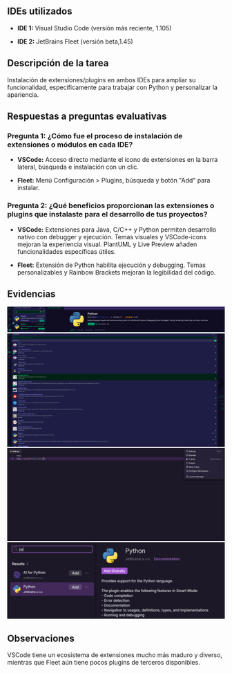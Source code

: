 
## IDEs utilizados

- **IDE 1:** Visual Studio Code (versión más reciente, 1.105)
    
- **IDE 2:** JetBrains Fleet (versión beta,1.45)
    

## Descripción de la tarea

Instalación de extensiones/plugins en ambos IDEs para ampliar su funcionalidad, específicamente para trabajar con Python y personalizar la apariencia.

## Respuestas a preguntas evaluativas

### Pregunta 1: ¿Cómo fue el proceso de instalación de extensiones o módulos en cada IDE?

- **VSCode:** Acceso directo mediante el icono de extensiones en la barra lateral, búsqueda e instalación con un clic.
    
- **Fleet:** Menú Configuración > Plugins, búsqueda y botón "Add" para instalar.
    

### Pregunta 2: ¿Qué beneficios proporcionan las extensiones o plugins que instalaste para el desarrollo de tus proyectos?

- **VSCode:** Extensiones para Java, C/C++ y Python permiten desarrollo nativo con debugger y ejecución. Temas visuales y VSCode-icons mejoran la experiencia visual. PlantUML y Live Preview añaden funcionalidades específicas útiles.
    
- **Fleet:** Extensión de Python habilita ejecución y debugging. Temas personalizables y Rainbow Brackets mejoran la legibilidad del código.
    

## Evidencias

![Extensiones](capturas/Pasted%20image%2020251024223321.png)
![Extensiones](capturas/Pasted%20image%2020251024224059.png)
![Extensiones](capturas/Pasted%20image%2020251025001304.png)
![Extensiones](capturas/Pasted%20image%2020251025001358.png)


## Observaciones

VSCode tiene un ecosistema de extensiones mucho más maduro y diverso, mientras que Fleet aún tiene pocos plugins de terceros disponibles.
